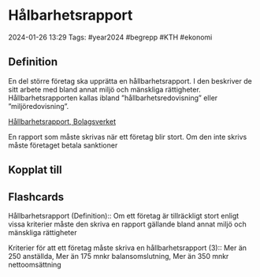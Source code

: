 # Hålbarhetsrapport

2024-01-26 13:29
Tags: #year2024 #begrepp #KTH #ekonomi

## Definition

En del större företag ska upprätta en hållbarhetsrapport. I den beskriver de sitt arbete med bland annat miljö och mänskliga rättigheter. Hållbarhetsrapporten kallas ibland ”hållbarhetsredovisning” eller ”miljöredovisning”.

[Hållbarhetsrapport, Bolagsverket](https://bolagsverket.se/foretag/aktiebolag/arsredovisningforaktiebolag/delarochbilagoriarsredovisningen/hallbarhetsrapport.777.html)

En rapport som måste skrivas när ett företag blir stort. Om den inte skrivs måste företaget betala sanktioner

## Kopplat till

## Flashcards

Hållbarhetsrapport (Definition):: Om ett företag är tillräckligt stort enligt vissa kriterier måste den skriva en rapport gällande bland annat miljö och mänskliga rättigheter

Kriterier för att ett företag måste skriva en hållbarhetsrapport (3):: Mer än 250 anställda, Mer än 175 mnkr balansomslutning, Mer än 350 mnkr nettoomsättning
